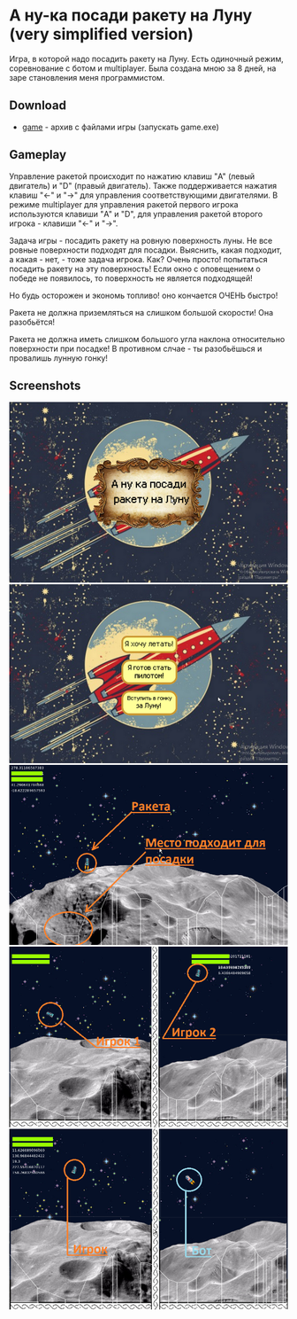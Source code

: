 # А ну-ка посади ракету на Луну (very simplified version)
Игра, в которой надо посадить ракету на Луну.
Есть одиночный режим, соревнование с ботом и multiplayer.
Была создана мною за 8 дней, на заре становления меня программистом.

## Download

  - [game][game] - архив с файлами игры (запускать game.exe)


## Gameplay

Управление ракетой происходит по нажатию клавиш "A" (левый двигатель) и "D" (правый двигатель).
Также поддерживается нажатия клавиш "←" и "→" для управления соответствующими двигателями.
В режиме multiplayer для управления ракетой первого игрока используются клавиши "A" и "D",
для управления ракетой второго игрока - клавиши "←" и "→".

Задача игры - посадить ракету на ровную поверхность луны.
Не все ровные поверхности подходят для посадки. 
Выяснить, какая подходит, а какая - нет, - тоже задача игрока. Как?
Очень просто! попытаться посадить ракету на эту поверхность!
Если окно с оповещением о победе не появилось, то поверхность не является подходящей!

Но будь осторожен и экономь топливо! оно кончается ОЧЕНЬ быстро!

Ракета не должна приземляться на слишком большой скорости!
Она разобьётся! 

Ракета не должна иметь слишком большого угла наклона относительно поверхности при посадке!
В противном слчае - ты разобьёшься и провалишь лунную гонку!


## Screenshots
![alt text](screenshots/start_screen.png "Заставка")
![alt text](screenshots/main_screen.png "Главное меню")
![alt text](screenshots/gameplay.png "Игровой процесс")
![alt text](screenshots/multiplayer.png "режим multiplayer")
![alt text](screenshots/bot.png "Соревнование с ботом")

[game]: https://drive.google.com/file/d/1WLN9TjLouAvgvkLq1vyuEYQavlaw86_c/view?usp=sharing
  
